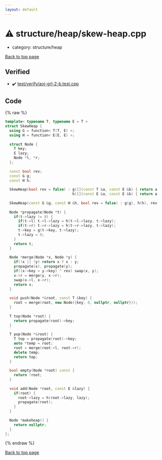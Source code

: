 ```yaml
---
layout: default
---
```


<!-- mathjax config similar to math.stackexchange -->
<script type="text/javascript" async
  src="https://cdnjs.cloudflare.com/ajax/libs/mathjax/2.7.5/MathJax.js?config=TeX-MML-AM_CHTML">
</script>
<script type="text/x-mathjax-config">
  MathJax.Hub.Config({
    TeX: { equationNumbers: { autoNumber: "AMS" }},
    tex2jax: {
      inlineMath: [ ['$','$'] ],
      processEscapes: true
    },
    "HTML-CSS": { matchFontHeight: false },
    displayAlign: "left",
    displayIndent: "2em"
  });
</script>

<script type="text/javascript" src="https://cdnjs.cloudflare.com/ajax/libs/jquery/3.4.1/jquery.min.js"></script>
<script src="https://cdn.jsdelivr.net/npm/jquery-balloon-js@1.1.2/jquery.balloon.min.js" integrity="sha256-ZEYs9VrgAeNuPvs15E39OsyOJaIkXEEt10fzxJ20+2I=" crossorigin="anonymous"></script>
<script type="text/javascript" src="../../../assets/js/copy-button.js"></script>
<link rel="stylesheet" href="../../../assets/css/copy-button.css" />


# :warning: structure/heap/skew-heap.cpp
* category: structure/heap


[Back to top page](../../../index.html)



## Verified
* :heavy_check_mark: [test/verify/aoj-grl-2-b.test.cpp](../../../verify/test/verify/aoj-grl-2-b.test.cpp.html)


## Code
{% raw %}
```cpp
template< typename T, typename E = T >
struct SkewHeap {
  using G = function< T(T, E) >;
  using H = function< E(E, E) >;
 
  struct Node {
    T key;
    E lazy;
    Node *l, *r;
  };
 
  const bool rev;
  const G g;
  const H h;
 
  SkewHeap(bool rev = false) : g([](const T &a, const E &b) { return a + b; }),
                               h([](const E &a, const E &b) { return a + b; }), rev(rev) {}
 
  SkewHeap(const G &g, const H &h, bool rev = false) : g(g), h(h), rev(rev) {}
 
  Node *propagate(Node *t) {
    if(t->lazy != 0) {
      if(t->l) t->l->lazy = h(t->l->lazy, t->lazy);
      if(t->r) t->r->lazy = h(t->r->lazy, t->lazy);
      t->key = g(t->key, t->lazy);
      t->lazy = 0;
    }
    return t;
  }
 
  Node *merge(Node *x, Node *y) {
    if(!x || !y) return x ? x : y;
    propagate(x), propagate(y);
    if((x->key > y->key) ^ rev) swap(x, y);
    x->r = merge(y, x->r);
    swap(x->l, x->r);
    return x;
  }
 
  void push(Node *&root, const T &key) {
    root = merge(root, new Node({key, 0, nullptr, nullptr}));
  }
 
  T top(Node *root) {
    return propagate(root)->key;
  }
 
  T pop(Node *&root) {
    T top = propagate(root)->key;
    auto *temp = root;
    root = merge(root->l, root->r);
    delete temp;
    return top;
  }
 
  bool empty(Node *root) const {
    return !root;
  }
 
  void add(Node *root, const E &lazy) {
    if(root) {
      root->lazy = h(root->lazy, lazy);
      propagate(root);
    }
  }
 
  Node *makeheap() {
    return nullptr;
  }
};

```
{% endraw %}

[Back to top page](../../../index.html)


